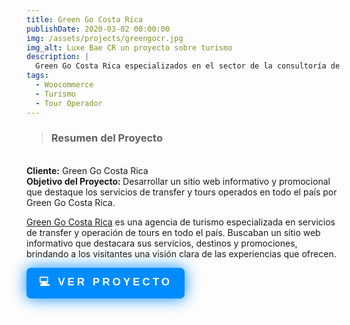 ```yaml
---
title: Green Go Costa Rica
publishDate: 2020-03-02 00:00:00
img: /assets/projects/greengocr.jpg
img_alt: Luxe Bae CR un proyecto sobre turismo
description: |
  Green Go Costa Rica especializados en el sector de la consultoría de viajes y los viajes privados ofreciendo únicamente experiencias de calidad excepcional, que muestren lo mejor del país, nuestra naturaleza y nuestra cultura.
tags:
  - Woocommerce
  - Turismo
  - Tour Operador
---
```


> ### Resumen del Proyecto

</br>
<b>Cliente:</b> Green Go Costa Rica
</br>
<b>Objetivo del Proyecto: </b> Desarrollar un sitio web informativo y promocional que destaque los servicios de transfer y tours operados en todo el país por Green Go Costa Rica.

<a target='_blank' href="https://greengocostarica.com/">Green Go Costa Rica</a> es una agencia de turismo especializada en servicios de transfer y operación de tours en todo el país. Buscaban un sitio web informativo que destacara sus servicios, destinos y promociones, brindando a los visitantes una visión clara de las experiencias que ofrecen.

<a target="_blank" href="https://greengocostarica.com/"><button class="shadow__btn">
💻 Ver proyecto
</button></a>

<style>
  .shadow__btn {
  padding: 10px 20px;
  cursor: pointer;
  border: none;
  font-size: 17px;
  color: #fff;
  border-radius: 7px;
  letter-spacing: 4px;
  font-weight: 700;
  text-transform: uppercase;
  transition: 0.5s;
  transition-property: box-shadow;
}

.shadow__btn {
  background: rgb(0,140,255);
  box-shadow: 0 0 25px rgb(0,140,255);
}

.shadow__btn:hover {
  box-shadow: 0 0 5px rgb(0,140,255),
              0 0 25px rgb(0,140,255),
              0 0 50px rgb(0,140,255),
              0 0 100px rgb(0,140,255);
}
</style>
